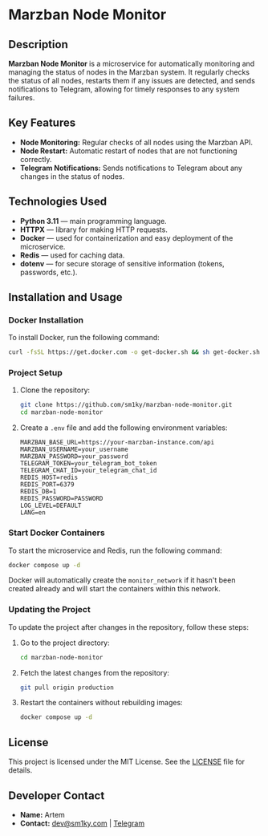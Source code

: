 
# Marzban Node Monitor

## Description

**Marzban Node Monitor** is a microservice for automatically monitoring and managing the status of nodes in the Marzban system. It regularly checks the status of all nodes, restarts them if any issues are detected, and sends notifications to Telegram, allowing for timely responses to any system failures.

## Key Features

- **Node Monitoring:** Regular checks of all nodes using the Marzban API.
- **Node Restart:** Automatic restart of nodes that are not functioning correctly.
- **Telegram Notifications:** Sends notifications to Telegram about any changes in the status of nodes.

## Technologies Used

- **Python 3.11** — main programming language.
- **HTTPX** — library for making HTTP requests.
- **Docker** — used for containerization and easy deployment of the microservice.
- **Redis** — used for caching data.
- **dotenv** — for secure storage of sensitive information (tokens, passwords, etc.).

## Installation and Usage

### Docker Installation

To install Docker, run the following command:

```bash
curl -fsSL https://get.docker.com -o get-docker.sh && sh get-docker.sh
```

### Project Setup

1. Clone the repository:
    ```bash
    git clone https://github.com/sm1ky/marzban-node-monitor.git
    cd marzban-node-monitor
    ```

2. Create a `.env` file and add the following environment variables:

    ```env
    MARZBAN_BASE_URL=https://your-marzban-instance.com/api
    MARZBAN_USERNAME=your_username
    MARZBAN_PASSWORD=your_password
    TELEGRAM_TOKEN=your_telegram_bot_token
    TELEGRAM_CHAT_ID=your_telegram_chat_id
    REDIS_HOST=redis
    REDIS_PORT=6379
    REDIS_DB=1
    REDIS_PASSWORD=PASSWORD
    LOG_LEVEL=DEFAULT
    LANG=en
    ```
    
### Start Docker Containers

To start the microservice and Redis, run the following command:

```bash
docker compose up -d
```

Docker will automatically create the `monitor_network` if it hasn't been created already and will start the containers within this network.

### Updating the Project

To update the project after changes in the repository, follow these steps:

1. Go to the project directory:
    ```bash
    cd marzban-node-monitor
    ```

2. Fetch the latest changes from the repository:
    ```bash
    git pull origin production
    ```

3. Restart the containers without rebuilding images:
    ```bash
    docker compose up -d
    ```

## License

This project is licensed under the MIT License. See the [LICENSE](./LICENSE) file for details.

## Developer Contact

- **Name:** Artem
- **Contact:** [dev@sm1ky.com](mailto:dev@sm1ky.com) | [Telegram](https://t.me/forests_vpn)
